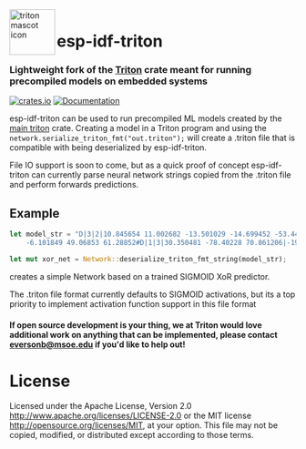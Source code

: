  <img align="left" src="https://raw.githubusercontent.com/BradenEverson/triton/master/triton-logo.svg" width="80px" height="80px" alt="triton mascot icon">

# esp-idf-triton

### Lightweight fork of the [Triton](https://github.com/BradenEverson/triton) crate meant for running precompiled models on embedded systems

[![crates.io](https://img.shields.io/crates/v/esp_idf_triton.svg)](https://crates.io/crates/esp_idf_triton)
[![Documentation](https://docs.rs/esp_idf_triton/badge.svg)](https://docs.rs/esp_idf_triton)

esp-idf-triton can be used to run precompiled ML models created by the [main triton](https://github.com/BradenEverson/triton) crate. Creating a model in a Triton program and using the ```network.serialize_triton_fmt("out.triton");``` will create a .triton file that is compatible with being deserialized by esp-idf-triton.

File IO support is soon to come, but as a quick proof of concept esp-idf-triton can currently parse neural network strings copied from the .triton file and perform forwards predictions.

## Example

```rust
let model_str = "D|3|2|10.845654 11.002682 -13.501029 -14.699452 -53.440483 -53.715294|
    -6.101849 49.06853 61.28852#D|1|3|30.350481 -78.40228 70.861206|-19.532055#D|1|1|15.161753|-3.7315714".to_string();

let mut xor_net = Network::deserialize_triton_fmt_string(model_str);
```
creates a simple Network based on a trained SIGMOID XoR predictor.

The .triton file format currently defaults to SIGMOID activations, but its a top priority to implement activation function support in this file format

#### If open source development is your thing, we at Triton would love additional work on anything that can be implemented, please contact **eversonb@msoe.edu** if you'd like to help out!

# License
Licensed under the Apache License, Version 2.0 http://www.apache.org/licenses/LICENSE-2.0 or the MIT license http://opensource.org/licenses/MIT, at your option. This file may not be copied, modified, or distributed except according to those terms.
